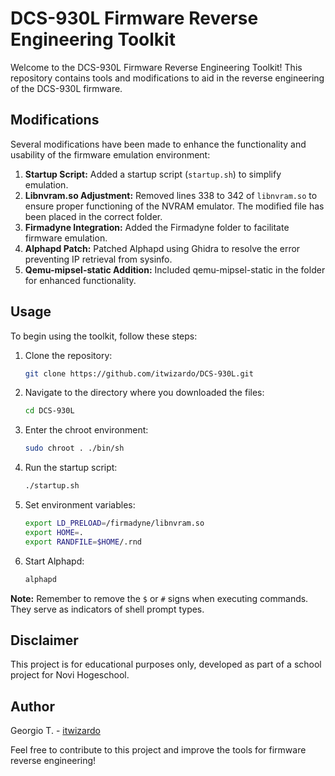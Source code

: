 # DCS-930L Firmware Reverse Engineering Toolkit

Welcome to the DCS-930L Firmware Reverse Engineering Toolkit! This repository contains tools and modifications to aid in the reverse engineering of the DCS-930L firmware.

## Modifications

Several modifications have been made to enhance the functionality and usability of the firmware emulation environment:

1. **Startup Script:** Added a startup script (`startup.sh`) to simplify emulation.
2. **Libnvram.so Adjustment:** Removed lines 338 to 342 of `libnvram.so` to ensure proper functioning of the NVRAM emulator. The modified file has been placed in the correct folder.
3. **Firmadyne Integration:** Added the Firmadyne folder to facilitate firmware emulation.
4. **Alphapd Patch:** Patched Alphapd using Ghidra to resolve the error preventing IP retrieval from sysinfo.
5. **Qemu-mipsel-static Addition:** Included qemu-mipsel-static in the folder for enhanced functionality.

## Usage

To begin using the toolkit, follow these steps:

1. Clone the repository:
   ```bash
   git clone https://github.com/itwizardo/DCS-930L.git
   ```

2. Navigate to the directory where you downloaded the files:
   ```bash
   cd DCS-930L
   ```

3. Enter the chroot environment:
   ```bash
   sudo chroot . ./bin/sh
   ```

4. Run the startup script:
   ```bash
   ./startup.sh
   ```

5. Set environment variables:
   ```bash
   export LD_PRELOAD=/firmadyne/libnvram.so
   export HOME=.
   export RANDFILE=$HOME/.rnd
   ```

6. Start Alphapd:
   ```bash
   alphapd
   ```

**Note:** Remember to remove the `$` or `#` signs when executing commands. They serve as indicators of shell prompt types.

## Disclaimer

This project is for educational purposes only, developed as part of a school project for Novi Hogeschool.

## Author

Georgio T. - [itwizardo](https://github.com/itwizardo)

Feel free to contribute to this project and improve the tools for firmware reverse engineering!
